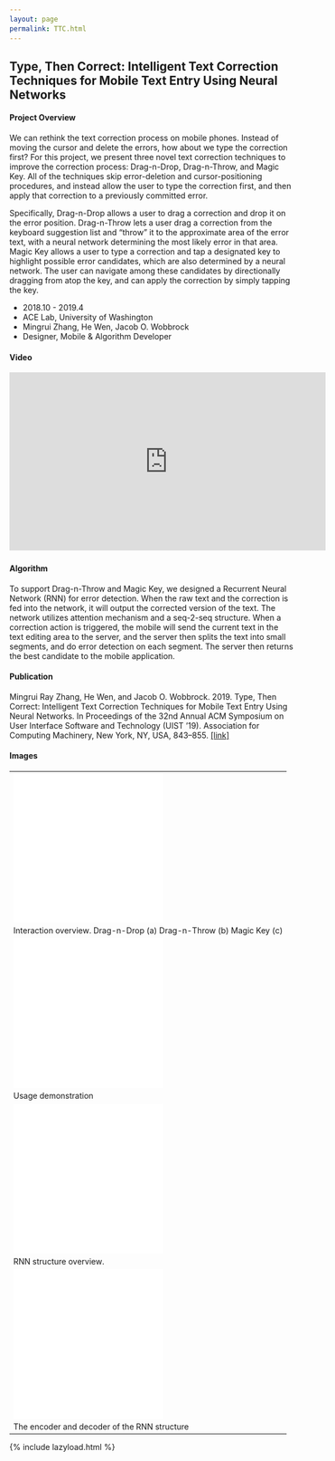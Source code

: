 ```yaml
---
layout: page
permalink: TTC.html
---
```

<head>
	<link href="../assets/css/drcustom.css" rel="stylesheet" type="text/css">
</head>
<div class="P-page">
<h2 class="P-title">Type, Then Correct: Intelligent Text Correction Techniques for Mobile Text Entry Using Neural Networks</h2>

<!--Overview-->
<h4 class="P-subtitle">Project Overview</h4>
We can rethink the text correction process on mobile phones. Instead of moving the cursor and delete the errors, how about we type the correction first? For this project, we present three novel text correction techniques to improve the correction process: Drag-n-Drop, Drag-n-Throw, and Magic Key. All of the techniques skip error-deletion and cursor-positioning procedures, and instead allow the user to type the correction first, and then apply that correction to a previously committed error. 

Specifically, Drag-n-Drop allows a user to drag a correction and drop it on the error position. Drag-n-Throw lets a user drag a correction from the keyboard suggestion list and “throw” it to the approximate area of the error text, with a neural network determining the most likely error in that area. Magic Key allows a user to type a correction and tap a designated key to highlight possible error candidates, which are also determined by a neural network. The user can navigate among these candidates by directionally dragging from atop the key, and can apply the correction by simply tapping the key.

<ul class="P-list">
<li> 2018.10 - 2019.4</li>
<li>ACE Lab, University of Washington</li>
<li>Mingrui Zhang, He Wen, Jacob O. Wobbrock</li>
<li>Designer, Mobile &#38; Algorithm Developer</li>
</ul>

<h4 class="P-subtitle">Video</h4>
<iframe class="P-iframe" width="560" height="315" src="https://www.youtube.com/embed/87NijB2flSk" frameborder="0" allow="accelerometer; encrypted-media; gyroscope; picture-in-picture" allowfullscreen></iframe>

<!--Algorithm-->
<h4 class="P-subtitle">Algorithm</h4>
To support Drag-n-Throw and Magic Key, we designed a Recurrent Neural Network (RNN) for error detection. When the raw text and the correction is fed into the network, it will output the corrected version of the text. The network utilizes attention mechanism and a seq-2-seq structure. When a correction action is triggered, the mobile will send the current text in the text editing area to the server, and the server then splits the text into small segments, and do error detection on each segment. The server then returns the best candidate to the mobile application.

<!--Publication-->
<h4 class="P-subtitle">Publication</h4>
Mingrui Ray Zhang, He Wen, and Jacob O. Wobbrock. 2019. Type, Then Correct: Intelligent Text Correction Techniques for Mobile Text Entry Using Neural Networks. In Proceedings of the 32nd Annual ACM Symposium on User Interface Software and Technology (UIST ’19). Association for Computing Machinery, New York, NY, USA, 843–855. <a href="https://faculty.washington.edu/wobbrock/pubs/uist-19.02.pdf" target="_blank">[link]</a>

<!--IMAGES-->
<h4 class="P-subtitle">Images</h4>
<table class="P-galary" border="0" cellspacing="7px" cellpadding="5px" style="margin-left:auto;margin-right:auto;text-align:left">
<tr>
<td><img src="../assets/img/blank.png" align="center" alt="" data-echo="../assets/img/portfolio/ttc.png" align="center"/></td>
</tr>
<tr>
<td>Interaction overview. Drag-n-Drop (a) Drag-n-Throw (b) Magic Key (c)</td>
</tr>

<tr>
<td><img src="../assets/img/blank.png" align="center" alt="" data-echo="../assets/img/research/TTC.png"/></td>
</tr>
<tr>
<td>Usage demonstration</td>
</tr>
 
<tr>
<td><img src="../assets/img/blank.png" align="center" alt="" data-echo="../assets/img/portfolio/ttc_network1.png" align="center"/></td>
</tr>
<tr>
<td>RNN structure overview.</td>
</tr> 

<tr>
<td><img src="../assets/img/blank.png" align="center" alt="" data-echo="../assets/img/portfolio/ttc_network1.png" align="center"/></td>
</tr>
<tr>
<td>The encoder and decoder of the RNN structure</td>
</tr> 

</table>
</div>

{% include lazyload.html %}